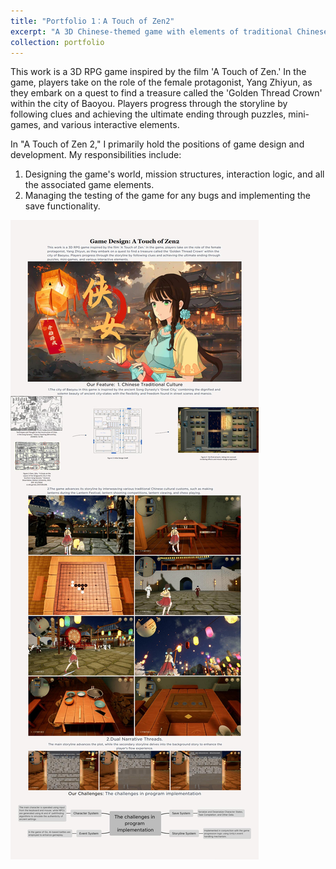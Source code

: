 ```yaml
---
title: "Portfolio 1：A Touch of Zen2"
excerpt: "A 3D Chinese-themed game with elements of traditional Chinese culture.<br/><img src='/images/header1.png'>"
collection: portfolio
---
```


This work is a 3D RPG game inspired by the film 'A Touch of Zen.' In the game, players take on the role of the female protagonist, Yang Zhiyun, as they embark on a quest to find a treasure called the 'Golden Thread Crown' within the city of Baoyou. Players progress through the storyline by following clues and achieving the ultimate ending through puzzles, mini-games, and various interactive elements.

In "A Touch of Zen 2," I primarily hold the positions of game design and development. My responsibilities include:

1. Designing the game's world, mission structures, interaction logic, and all the associated game elements.
2. Managing the testing of the game for any bugs and implementing the save functionality.

![avatar](/images/zuopin1.png)
